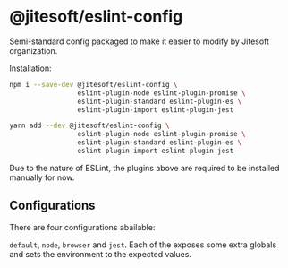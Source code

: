 # @jitesoft/eslint-config

Semi-standard config packaged to make it easier to modify by Jitesoft organization.

Installation:

```bash
npm i --save-dev @jitesoft/eslint-config \
                 eslint-plugin-node eslint-plugin-promise \
                 eslint-plugin-standard eslint-plugin-es \
                 eslint-plugin-import eslint-plugin-jest

yarn add --dev @jitesoft/eslint-config \
                 eslint-plugin-node eslint-plugin-promise \
                 eslint-plugin-standard eslint-plugin-es \
                 eslint-plugin-import eslint-plugin-jest
```

Due to the nature of ESLint, the plugins above are required to be installed manually for now.

## Configurations

There are four configurations abailable:

`default`, `node`, `browser` and `jest`. Each of the exposes some extra globals and sets the environment to the expected
values.
